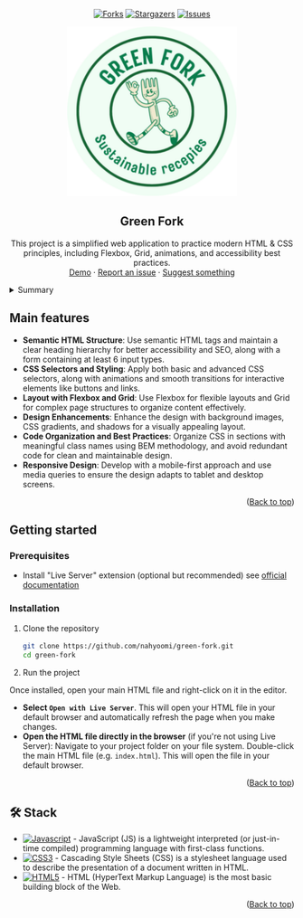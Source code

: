 <a name="readme-top"></a>

<div align="center">

[![Forks][forks-shield]][forks-url]
[![Stargazers][stars-shield]][stars-url]
[![Issues][issues-shield]][issues-url]

<a href="https://github.com/nahyoomi/green-fork">
  <img width="300px" src="logo.svg" alt="Logo" width="800" />
</a>

## Green Fork

This project is a simplified web application to practice modern HTML & CSS principles, including Flexbox, Grid, animations, and accessibility best practices.\
[Demo](#) · [Report an issue](https://github.com/nahyoomi/green-fork/issues) · [Suggest something](https://github.com/nahyoomi/green-fork/issues)

</div>

<details>
<summary>Summary</summary>

- [Green Fork](#green-fork)
- [Main features](#main-features)
- [Getting started](#getting-started)
  - [Prerequisites](#prerequisites)
  - [Installation](#installation)
- [🛠️ Stack](#️-stack)

</details>

## Main features

- **Semantic HTML Structure**: Use semantic HTML tags and maintain a clear heading hierarchy for better accessibility and SEO, along with a form containing at least 6 input types.
- **CSS Selectors and Styling**: Apply both basic and advanced CSS selectors, along with animations and smooth transitions for interactive elements like buttons and links.
- **Layout with Flexbox and Grid**: Use Flexbox for flexible layouts and Grid for complex page structures to organize content effectively.
- **Design Enhancements**: Enhance the design with background images, CSS gradients, and shadows for a visually appealing layout.
- **Code Organization and Best Practices**:  Organize CSS in sections with meaningful class names using BEM methodology, and avoid redundant code for clean and maintainable design.
- **Responsive Design**: Develop with a mobile-first approach and use media queries to ensure the design adapts to tablet and desktop screens.


<p align="right">(<a href="#readme-top">Back to top</a>)</p>

## Getting started

### Prerequisites

-  Install "Live Server" extension (optional but recommended) see [official documentation](https://github.com/ritwickdey/vscode-live-server)


### Installation

1. Clone the repository

   ```sh
   git clone https://github.com/nahyoomi/green-fork.git
   cd green-fork
   ```

2. Run the project

  Once installed, open your main HTML file and right-click on it in the editor.
  - **Select `Open with Live Server`**. This will open your HTML file in your default browser and automatically refresh the page when you make changes.
  - **Open the HTML file directly in the browser** (if you're not using Live Server):
    Navigate to your project folder on your file system.
    Double-click the main HTML file (e.g. `index.html`). This will open the file in your default browser.

<p align="right">(<a href="#readme-top">Back to top</a>)</p>


## 🛠️ Stack

- [![Javascript][javascript-badge]][javascript-url] - JavaScript (JS) is a lightweight interpreted (or just-in-time compiled) programming language with first-class functions.
- [![CSS3][css-badge]][css-url] - Cascading Style Sheets (CSS) is a stylesheet language used to describe the presentation of a document written in HTML.
- [![HTML5][html-badge]][html-url] - HTML (HyperText Markup Language) is the most basic building block of the Web.

<p align="right">(<a href="#readme-top">Back to top</a>)</p>

[javascript-url]: https://developer.mozilla.org/en-US/docs/Web/JavaScript
[css-url]: https://developer.mozilla.org/en-US/docs/Web/CSS
[html-url]: https://developer.mozilla.org/en-US/docs/Web/HTML
[javascript-badge]: https://img.shields.io/badge/javascript-%23323330.svg?style=for-the-badge&logo=javascript&logoColor=%23F7DF1E
[css-badge]: https://img.shields.io/badge/css3-%231572B6.svg?style=for-the-badge&logo=css3&logoColor=white
[html-badge]:https://img.shields.io/badge/html5-%23E34F26.svg?style=for-the-badge&logo=html5&logoColor=white
[forks-shield]: https://img.shields.io/github/forks/nahyoomi/green-fork.svg?style=for-the-badge
[forks-url]: https://github.com/nahyoomi/green-fork/network/members
[stars-shield]: https://img.shields.io/github/stars/nahyoomi/green-fork.svg?style=for-the-badge
[stars-url]: https://github.com/nahyoomi/green-fork/stargazers
[issues-shield]: https://img.shields.io/github/issues/nahyoomi/green-fork.svg?style=for-the-badge
[issues-url]: https://github.com/nahyoomi/green-fork/issues

